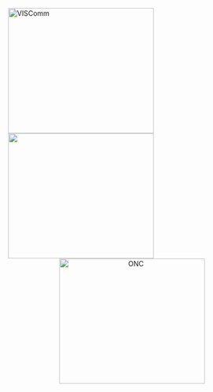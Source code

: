 <img src="../VisComLogo.jpg" alt="VISComm" width="296" height="255">
<img src="images/0-logo.png" alt="" width="296" height="255">
  <a href="http://www.oncboces.org/NorthernCatskills.cfm?subpage=6967" target="_blank">
  <center><img src="../0-logo.png" alt="ONC" width="296" height="255"href="http://www.oncboces.org/NorthernCatskills.cfm?subpage=6967">
